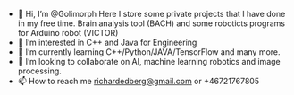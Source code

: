 - 👋 Hi, I’m @Golimorph Here I store some private projects that I have done in my free time. Brain analysis tool (BACH) and some roboticts programs for Arduino robot (VICTOR)
- 👀 I’m interested in C++ and Java for Engineering 
- 🌱 I’m currently learning C++/Python/JAVA/TensorFlow and many more.
- 💞️ I’m looking to collaborate on AI, machine learning robotics and image processing.
- 📫 How to reach me richardedberg@gmail.com or +46721767805

